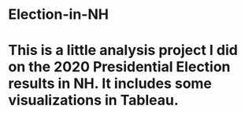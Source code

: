 # Election-in-NH

# This is a little analysis project I did on the 2020 Presidential Election results in NH.  It includes some visualizations in Tableau.  
